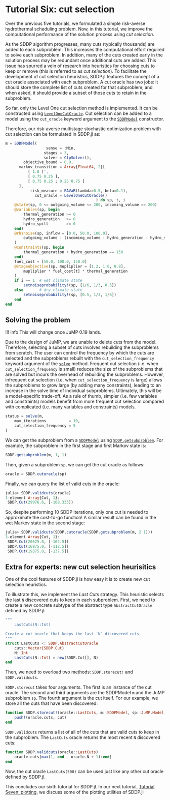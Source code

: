 # Tutorial Six: cut selection

Over the previous five tutorials, we formulated a simple risk-averse
hydrothermal scheduling problem. Now, in this tutorial, we improve the
computational performance of the solution process using *cut selection*.

As the SDDP algorithm progresses, many cuts (typically thousands) are added to
each subproblem. This increases the computational effort required to solve each
subproblem. In addition, many of the cuts created early in the solution process
may be redundant once additional cuts are added. This issue has spurred a vein
of research into heuristics for choosing cuts to keep or remove (this is
referred to as *cut selection*). To facilitate the development of cut selection
heuristics, SDDP.jl features the concept of a cut oracle associated with each
subproblem. A cut oracle has two jobs: it should store the complete list of cuts
created for that subproblem; and when asked, it should provide a subset of those
cuts to retain in the subproblem.

So far, only the Level One cut selection method is implemented. It can be
constructed using [`LevelOneCutOracle`](@ref). Cut selection can be added to a
model using the `cut_oracle` keyword argument to the [`SDDPModel`](@ref)
constructor.

Therefore, our risk-averse multistage stochastic optimization problem with cut
selection can be formulated in SDDP.jl as:
```julia
m = SDDPModel(
                  sense = :Min,
                 stages = 3,
                 solver = ClpSolver(),
        objective_bound = 0.0,
      markov_transition = Array{Float64, 2}[
          [ 1.0 ]',
          [ 0.75 0.25 ],
          [ 0.75 0.25 ; 0.25 0.75 ]
      ],
           risk_measure = EAVaR(lambda=0.5, beta=0.1),
             cut_oracle = LevelOneCutOracle()
                                        ) do sp, t, i
    @state(sp, 0 <= outgoing_volume <= 200, incoming_volume == 200)
    @variables(sp, begin
        thermal_generation >= 0
        hydro_generation   >= 0
        hydro_spill        >= 0
    end)
    @rhsnoise(sp, inflow = [0.0, 50.0, 100.0],
        outgoing_volume - (incoming_volume - hydro_generation - hydro_spill) == inflow
    )
    @constraints(sp, begin
        thermal_generation + hydro_generation == 150
    end)
    fuel_cost = [50.0, 100.0, 150.0]
    @stageobjective(sp, mupliplier = [1.2, 1.0, 0.8],
        mupliplier * fuel_cost[t] * thermal_generation
    )
    if i == 1  # wet climate state
        setnoiseprobability!(sp, [1/6, 1/3, 0.5])
    else       # dry climate state
        setnoiseprobability!(sp, [0.5, 1/3, 1/6])
    end
end
```

## Solving the problem

!!! info
    This will change once JuMP 0.19 lands.

Due to the design of JuMP, we are unable to delete cuts from the model.
Therefore, selecting a subset of cuts involves rebuilding the subproblems from
scratch. The user can control the frequency by which the cuts are selected and
the subproblems rebuilt with the `cut_selection_frequency` keyword argument of
the [`solve`](@ref) method. Frequent cut selection (i.e. when
`cut_selection_frequency` is small) reduces the size of the subproblems that are
solved but incurs the overhead of rebuilding the subproblems. However,
infrequent cut selection (i.e. when `cut_selection_frequency` is large) allows
the subproblems to grow large (by adding many constraints), leading to an
increase in the solve time of individual subproblems. Ultimately, this will be a
model-specific trade-off. As a rule of thumb, simpler (i.e. few variables and
constraints) models benefit from more frequent cut selection compared with
complicated (i.e. many variables and constraints) models.

```julia
status = solve(m,
    max_iterations          = 10,
    cut_selection_frequency = 5
)
```

We can get the subproblem from a [`SDDPModel`](@ref) using
[`SDDP.getsubproblem`](@ref). For example, the subproblem in the first stage and
first Markov state is:
```julia
SDDP.getsubproblem(m, 1, 1)
```
Then, given a subproblem `sp`, we can get the cut oracle as follows:
```julia
oracle = SDDP.cutoracle(sp)
```
Finally, we can query the list of valid cuts in the oracle:
```julia
julia> SDDP.validcuts(oracle)
1-element Array{Cut, 1}:
 SDDP.Cut(29976.6, [-108.333])
```
So, despite performing 10 SDDP iterations, only one cut is needed to approximate
the cost-to-go function! A similar result can be found in the wet Markov state
in the second stage:
```julia
julia> SDDP.validcuts(SDDP.cutoracle(SDDP.getsubproblem(m, 2 1)))
3-element Array{Cut, 1}:
 SDDP.Cut(20625.0, [-162.5])
 SDDP.Cut(16875.0, [-112.5])
 SDDP.Cut(19375.0, [-137.5])
```

## Extra for experts: new cut selection heurisitics

One of the cool features of SDDP.jl is how easy it is to create new cut
selection heuristics.

To illustrate this, we implement the *Last Cuts* strategy. This heuristic
selects the last `N` discovered cuts to keep in each subproblem. First, we need
to create a new concrete subtype of the abstract type `AbstractCutOracle`
defined by SDDP.jl:
```julia
"""
    LastCuts(N::Int)

Create a cut oracle that keeps the last `N` discovered cuts.
"""
struct LastCuts <: SDDP.AbstractCutOracle
    cuts::Vector{SDDP.Cut}
    N::Int
    LastCuts(N::Int) = new(SDDP.Cut[], N)
end
```

Then, we need to overload two methods: `SDDP.storecut!` and `SDDP.validcuts`.

`SDDP.storecut` takes four arguments. The first is an instance of the cut
oracle. The second and third arguments are the SDDPModel `m` and the JuMP
subproblem `sp`. The fourth argument is the cut itself. For our example, we
store all the cuts that have been discovered:
```julia
function SDDP.storecut!(oracle::LastCuts, m::SDDPModel, sp::JuMP.Model, cut::SDDP.Cut)
    push!(oracle.cuts, cut)
end
```

`SDDP.validcuts` returns a list of all of the cuts that are valid cuts to keep
in the subproblem. The `LastCuts` oracle returns the most recent `N` discovered
cuts:
```julia
function SDDP.validcuts(oracle::LastCuts)
    oracle.cuts[max(1, end - oracle.N + 1):end]
end
```

Now, the cut oracle `LastCuts(500)` can be used just like any other cut oracle
defined by SDDP.jl.

This concludes our sixth tutorial for SDDP.jl. In our next tutorial,
[Tutorial Seven: plotting](@ref), we discuss some of the plotting utilities of
SDDP.jl
